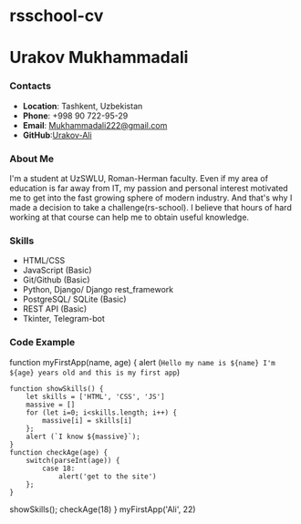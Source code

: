 # rsschool-cv

# Urakov Mukhammadali

### Contacts

- __Location__: Tashkent, Uzbekistan
- __Phone__: +998 90 722-95-29
- __Email__: Mukhammadali222@gmail.com
- __GitHub__:[Urakov-Ali](https://github.com/Urakov-Ali/)

### About Me

I'm a student at UzSWLU, Roman-Herman faculty. Even if my area of education is far away from IT, my passion and personal interest motivated me to get into the fast growing sphere of modern industry. And that's why I made a decision to take a challenge(rs-school). I believe that hours of hard working at that course can help me to obtain useful knowledge.

### Skills

- HTML/CSS
- JavaScript (Basic)
- Git/Github (Basic)
- Python, Django/ Django rest_framework
- PostgreSQL/ SQLite (Basic)
- REST API (Basic)
- Tkinter, Telegram-bot

### Code Example

function myFirstApp(name, age) {
    alert (`Hello my name is ${name} I'm ${age} years old and this is my first app`)

    function showSkills() {
        let skills = ['HTML', 'CSS', 'JS']
        massive = []
        for (let i=0; i<skills.length; i++) {
            massive[i] = skills[i]
        };
        alert (`I know ${massive}`);
    }
    function checkAge(age) {
        switch(parseInt(age)) {
            case 18:
                alert('get to the site')
        };
    }
showSkills();
checkAge(18)
}
myFirstApp('Ali', 22)





